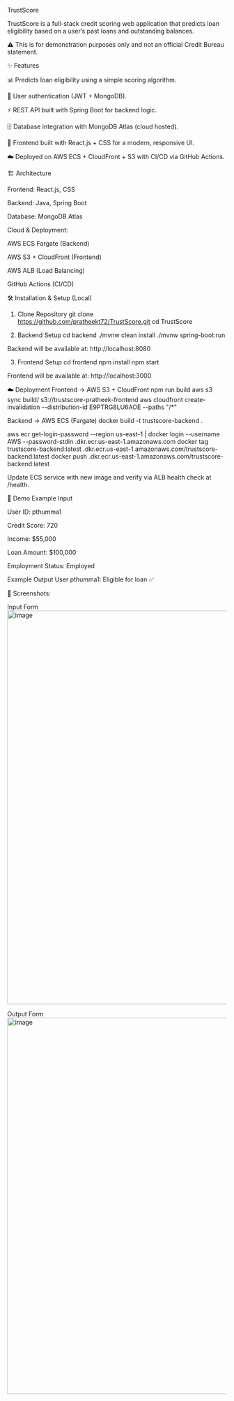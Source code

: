TrustScore

TrustScore is a full-stack credit scoring web application that predicts loan eligibility based on a user’s past loans and outstanding balances.

⚠️ This is for demonstration purposes only and not an official Credit Bureau statement.

✨ Features

📊 Predicts loan eligibility using a simple scoring algorithm.

🔐 User authentication (JWT + MongoDB).

⚡ REST API built with Spring Boot for backend logic.

🗄️ Database integration with MongoDB Atlas (cloud hosted).

🎨 Frontend built with React.js + CSS for a modern, responsive UI.

☁️ Deployed on AWS ECS + CloudFront + S3 with CI/CD via GitHub Actions.

🏗️ Architecture

Frontend: React.js, CSS

Backend: Java, Spring Boot

Database: MongoDB Atlas

Cloud & Deployment:

AWS ECS Fargate (Backend)

AWS S3 + CloudFront (Frontend)

AWS ALB (Load Balancing)

GitHub Actions (CI/CD)

🛠️ Installation & Setup (Local)
1. Clone Repository
git clone https://github.com/pratheekt72/TrustScore.git
cd TrustScore

2. Backend Setup
cd backend
./mvnw clean install
./mvnw spring-boot:run


Backend will be available at: http://localhost:8080

3. Frontend Setup
cd frontend
npm install
npm start


Frontend will be available at: http://localhost:3000

☁️ Deployment
Frontend → AWS S3 + CloudFront
npm run build
aws s3 sync build/ s3://trustscore-pratheek-frontend
aws cloudfront create-invalidation --distribution-id E9PTRG8LU6AOE --paths "/*"

Backend → AWS ECS (Fargate)
docker build -t trustscore-backend .

aws ecr get-login-password --region us-east-1 | docker login --username AWS --password-stdin <account-id>.dkr.ecr.us-east-1.amazonaws.com
docker tag trustscore-backend:latest <account-id>.dkr.ecr.us-east-1.amazonaws.com/trustscore-backend:latest
docker push <account-id>.dkr.ecr.us-east-1.amazonaws.com/trustscore-backend:latest


Update ECS service with new image and verify via ALB health check at /health.

🎥 Demo
Example Input

User ID: pthumma1

Credit Score: 720

Income: $55,000

Loan Amount: $100,000

Employment Status: Employed

Example Output
User pthumma1: Eligible for loan ✅


📸 Screenshots:

Input Form
<img width="1684" height="902" alt="image" src="https://github.com/user-attachments/assets/38f5f4de-25d6-4185-9d2c-544a6c016842" />

Output Form
<img width="1620" height="863" alt="image" src="https://github.com/user-attachments/assets/3de572e1-fa51-4a5b-b2c1-679199a9b104" />







